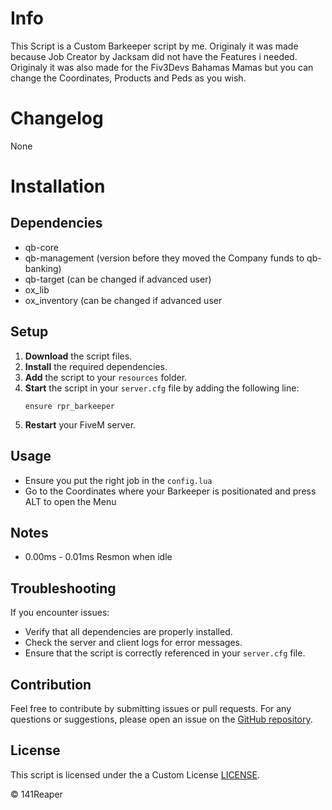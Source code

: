 # Info

This Script is a Custom Barkeeper script by me. Originaly it was made because Job Creator by Jacksam did not have the Features i needed.
Originaly it was also made for the Fiv3Devs Bahamas Mamas but you can change the Coordinates, Products and Peds as you wish.


# Changelog

None

# Installation

## Dependencies

- qb-core
- qb-management (version before they moved the Company funds to qb-banking)
- qb-target (can be changed if advanced user)
- ox_lib
- ox_inventory (can be changed if advanced user

## Setup

1. **Download** the script files.
2. **Install** the required dependencies.
3. **Add** the script to your `resources` folder.
4. **Start** the script in your `server.cfg` file by adding the following line:
   ```plaintext
   ensure rpr_barkeeper
   ```
5. **Restart** your FiveM server.

## Usage


- Ensure you put the right job in the `config.lua`
- Go to the Coordinates where your Barkeeper is positionated and press ALT to open the Menu



## Notes
- 0.00ms - 0.01ms Resmon when idle

## Troubleshooting

If you encounter issues:
- Verify that all dependencies are properly installed.
- Check the server and client logs for error messages.
- Ensure that the script is correctly referenced in your `server.cfg` file.

## Contribution

Feel free to contribute by submitting issues or pull requests. For any questions or suggestions, please open an issue on the [GitHub repository](https://github.com/your-repo-link).

## License

This script is licensed under the a Custom License [LICENSE](LICENSE).

© 141Reaper
